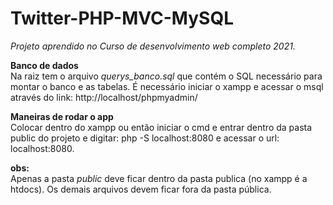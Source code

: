 # Twitter-PHP-MVC-MySQL

_Projeto aprendido no Curso de desenvolvimento web completo 2021._

**Banco de dados**  
Na raiz tem o arquivo _querys_banco.sql_ que contém o SQL necessário para montar o banco e as tabelas.
É necessário iniciar o xampp e acessar o msql através do link: http://localhost/phpmyadmin/  

**Maneiras de rodar o app**  
Colocar dentro do xampp ou então iniciar o cmd e entrar dentro da pasta public do projeto e digitar: php -S localhost:8080  e acessar o url: localhost:8080.


**obs:**  
Apenas a pasta _public_ deve ficar dentro da pasta publica (no xampp é a htdocs). Os demais arquivos devem ficar fora da pasta pública.


 
